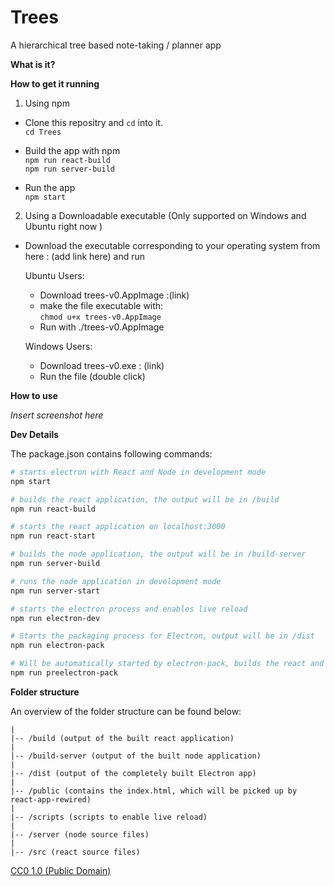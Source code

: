 # Trees

A hierarchical tree based note-taking / planner app

**What is it?**


**How to get it running**

1. Using npm

- Clone this repositry and `cd` into it. \
`cd Trees` 

- Build the app with npm \
`npm run react-build` \
`npm run server-build` 

- Run the app \
`npm start`

2. Using a Downloadable executable (Only supported on Windows and Ubuntu right now )
- Download the executable corresponding to your operating system from here : (add link here) and run

   Ubuntu Users:
   - Download trees-v0.AppImage :(link)
   - make the file executable with: \
      `chmod u+x trees-v0.AppImage`
   - Run with ./trees-v0.AppImage

   Windows Users:
   - Download trees-v0.exe : (link)
   - Run the file (double click)

**How to use** 

*Insert screenshot here*


**Dev Details**

The package.json contains following commands:

```bash
# starts electron with React and Node in development mode
npm start

# builds the react application, the output will be in /build
npm run react-build

# starts the react application on localhost:3000
npm run react-start

# builds the node application, the output will be in /build-server
npm run server-build

# runs the node application in development mode
npm run server-start

# starts the electron process and enables live reload
npm run electron-dev

# Starts the packaging process for Electron, output will be in /dist
npm run electron-pack

# Will be automatically started by electron-pack, builds the react and node applications
npm run preelectron-pack
```

**Folder structure**

An overview of the folder structure can be found below:

```
|
|-- /build (output of the built react application)
|
|-- /build-server (output of the built node application)
|
|-- /dist (output of the completely built Electron app)
|
|-- /public (contains the index.html, which will be picked up by react-app-rewired)
|
|-- /scripts (scripts to enable live reload)
|
|-- /server (node source files)
|
|-- /src (react source files)
```


[CC0 1.0 (Public Domain)](LICENSE.md)
